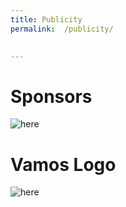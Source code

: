 ```yaml
---
title: Publicity
permalink:  /publicity/  

   
---
```


# Sponsors

![here](https://vamos2019.github.io/img/FNRSLogo.png)


# Vamos Logo 

![here](https://vamos2019.github.io/img/vamos_logo.png)

